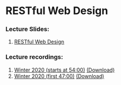 # RESTful Web Design

### Lecture Slides:
1. [RESTful Web Design](09-restful-web-design.pdf)

### Lecture recordings:
1. [Winter 2020 (starts at 54:00)](https://mediaspace.carleton.ca/media/1_85to4kgx) [(Download)](https://people.scs.carleton.ca/~davidmckenney/COMP2406/LectureRecordings/10-Template-Engines-P3-REST-P1-W20.mp4)
1. [Winter 2020 (first 47:00)](https://mediaspace.carleton.ca/media/2406-feb13/1_gckubhrr) [(Download)](https://people.scs.carleton.ca/~davidmckenney/COMP2406/LectureRecordings/11-REST-P2-Connect-P1-W20.mp4)
